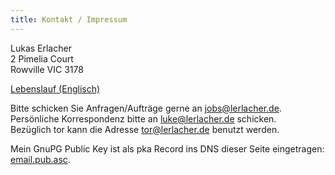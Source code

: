 ```yaml
---
title: Kontakt / Impressum
---
```


Lukas Erlacher  
2 Pimelia Court  
Rowville VIC 3178

[Lebenslauf (Englisch)](/static/CV-Erlacher-EN.pdf)  


Bitte schicken Sie Anfragen/Aufträge gerne an jobs@lerlacher.de.  
Persönliche Korrespondenz bitte an luke@lerlacher.de schicken.  
Bezüglich tor kann die Adresse tor@lerlacher.de benutzt werden.  


Mein GnuPG Public Key ist als pka Record ins DNS dieser Seite eingetragen: [email.pub.asc](/static/email.pub.asc).
